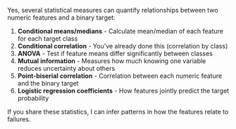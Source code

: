 









Yes, several statistical measures can quantify relationships between two numeric features and a binary target:

1. **Conditional means/medians** - Calculate mean/median of each feature for each target class
2. **Conditional correlation** - You've already done this (correlation by class)
3. **ANOVA** - Test if feature means differ significantly between classes
4. **Mutual information** - Measures how much knowing one variable reduces uncertainty about others
5. **Point-biserial correlation** - Correlation between each numeric feature and the binary target
6. **Logistic regression coefficients** - How features jointly predict the target probability

If you share these statistics, I can infer patterns in how the features relate to failures.
